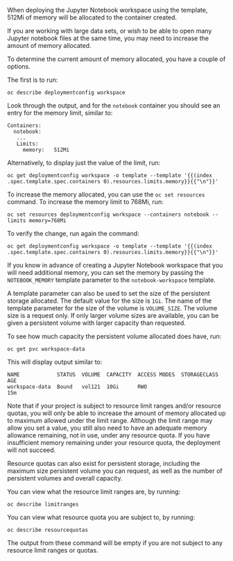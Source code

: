 When deploying the Jupyter Notebook workspace using the template, 512Mi of memory will be allocated to the container created.

If you are working with large data sets, or wish to be able to open many Jupyter notebook files at the same time, you may need to increase the amount of memory allocated.

To determine the current amount of memory allocated, you have a couple of options.

The first is to run:

```execute
oc describe deploymentconfig workspace
```

Look through the output, and for the `notebook` container you should see an entry for the memory limit, similar to:

```
Containers:
  notebook:
   ...
   Limits:
     memory:   512Mi
```

Alternatively, to display just the value of the limit, run:

```execute
oc get deploymentconfig workspace -o template --template '{{(index .spec.template.spec.containers 0).resources.limits.memory}}{{"\n"}}'
```

To increase the memory allocated, you can use the `oc set resources` command. To increase the memory limit to 768Mi, run:

```execute
oc set resources deploymentconfig workspace --containers notebook --limits memory=768Mi
```

To verify the change, run again the command:

```execute
oc get deploymentconfig workspace -o template --template '{{(index .spec.template.spec.containers 0).resources.limits.memory}}{{"\n"}}'
```

If you know in advance of creating a Jupyter Notebook workspace that you will need additional memory, you can set the memory by passing the `NOTEBOOK_MEMORY` template parameter to the `notebook-workspace` template.

A template parameter can also be used to set the size of the persistent storage allocated. The default value for the size is `1Gi`. The name of the template parameter for the size of the volume is `VOLUME_SIZE`. The volume size is a request only. If only larger volume sizes are available, you can be given a persistent volume with larger capacity than requested.

To see how much capacity the persistent volume allocated does have, run:

```execute
oc get pvc workspace-data
```

This will display output similar to:

```
NAME            STATUS  VOLUME  CAPACITY  ACCESS MODES  STORAGECLASS  AGE
workspace-data  Bound   vol121  10Gi      RWO                         15m
```

Note that if your project is subject to resource limit ranges and/or resource quotas, you will only be able to increase the amount of memory allocated up to maximum allowed under the limit range. Although the limit range may allow you set a value, you still also need to have an adequate memory allowance remaining, not in use, under any resource quota. If you have insufficient memory remaining under your resource quota, the deployment will not succeed.

Resource quotas can also exist for persistent storage, including the maximum size persistent volume you can request, as well as the number of persistent volumes and overall capacity.

You can view what the resource limit ranges are, by running:

```execute
oc describe limitranges
```

You can view what resource quota you are subject to, by running:

```execute
oc describe resourcequotas
```

The output from these command will be empty if you are not subject to any resource limit ranges or quotas.
